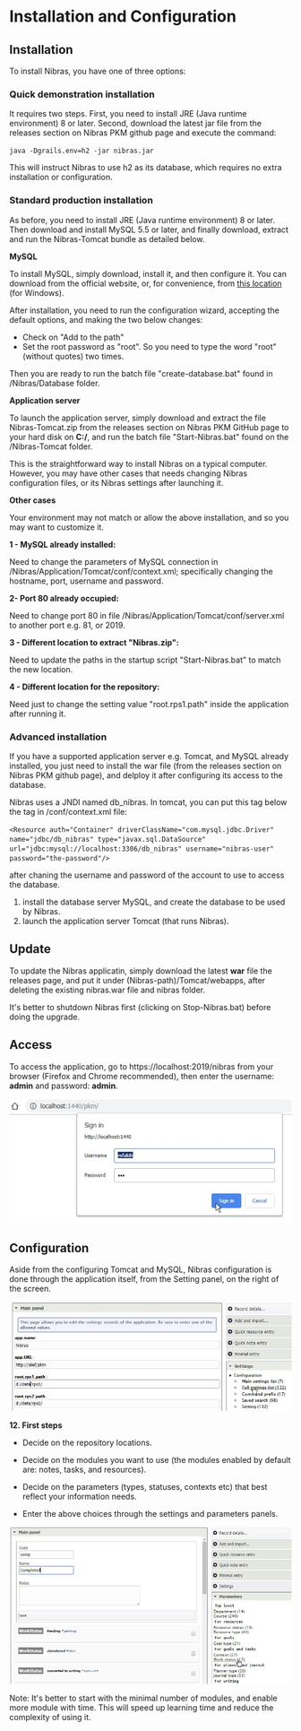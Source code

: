 # Installation and Configuration


## Installation
To install Nibras, you have one of three options:

### Quick demonstration installation

It requires two steps. First, you need to install JRE (Java runtime environment) 8 or later. Second, download the latest jar file from the releases section on Nibras PKM github page and execute the command:

`java -Dgrails.env=h2 -jar nibras.jar`

This will instruct Nibras to use h2 as its database, which requires no extra installation or configuration.

### Standard production installation

As before, you need to install JRE (Java runtime environment) 8 or later. Then download and install MySQL 5.5 or later, and finally download, extract and run the Nibras-Tomcat bundle as detailed below.


**MySQL**

To install MySQL, simply download, install it, and then configure it. You can download from the official website, or, for convenience, from [this location](http://www.khuta.org/mysql-5.5.62-win32.msi) (for Windows).

After installation, you need to run the configuration wizard, accepting the default options, and making the two below changes:

* Check on "Add to the path"
* Set the root password as "root". So you need to type the word "root" (without quotes) two times.

Then you are ready to run the batch file "create-database.bat" found in /Nibras/Database folder.




**Application server**

To launch the application server, simply download and extract the file Nibras-Tomcat.zip from the releases section on Nibras PKM GitHub page to your hard disk on **C:/**, and run the batch file "Start-Nibras.bat" found on the /Nibras-Tomcat folder.

This is the straightforward way to install Nibras on a typical computer. However, you may have other cases that needs changing Nibras configuration files, or its Nibras settings after launching it.



**Other cases**

Your environment may not match or allow the above installation, and so you may want to customize it.

**1 - MySQL already installed:**

Need to change the parameters of MySQL connection in /Nibras/Application/Tomcat/conf/context.xml; specifically changing the hostname, port, username and password.

**2- Port 80 already occupied:**

Need to change port 80 in file /Nibras/Application/Tomcat/conf/server.xml to another port e.g. 81, or 2019.

**3 - Different location to extract "Nibras.zip":**

Need to update the paths in the startup script "Start-Nibras.bat" to match the new location.
 
**4 - Different location for the repository:**

Need just to change the setting value "root.rps1.path" inside the application after running it.



### Advanced installation

If you have a supported application server e.g. Tomcat, and MySQL already installed, you just need to install the war file (from the releases section on Nibras PKM github page), and delploy it after configuring its access to the database.

Nibras uses a JNDI named db_nibras. In tomcat, you can put this tag below the tag <WatchedResource> in /conf/context.xml file:

`<Resource auth="Container"
driverClassName="com.mysql.jdbc.Driver" 
name="jdbc/db_nibras" type="javax.sql.DataSource"
url="jdbc:mysql://localhost:3306/db_nibras"
username="nibras-user" password="the-password"/>`

after chaning the username and password of the account to use to access the database.
 
 

<!-- Then, you just need to update the Nibras application itself when a new update is available. -->
1. install the database server MySQL, and create the database to be used by Nibras.
2. launch the application server Tomcat (that runs Nibras).


## Update
To update the Nibras applicatin, simply download the latest **war** file the releases page, and put it under (Nibras-path)/Tomcat/webapps, after deleting the existing nibras.war file and nibras folder.

It's better to shutdown Nibras first (clicking on Stop-Nibras.bat) before doing the upgrade.



## Access
To access the application, go to https://localhost:2019/nibras from your browser (Firefox and Chrome recommended), then enter the username: **admin** and password: **admin**.


![sign-in](./images/sign-in.jpg)


## Configuration
Aside from the configuring Tomcat and MySQL, Nibras configuration is done through the application itself, from the Setting panel, on the right of the screen.

![settings](./images/settings.jpg)


**12. First steps**
* Decide on the repository locations.
* Decide on the modules you want to use (the modules enabled by default are: notes, tasks, and resources).
* Decide on the parameters (types, statuses, contexts etc) that best reflect your information needs.



* Enter the above choices through the settings and parameters panels.

![parameters](./images/parameters.jpg)

Note: 
It's better to start with the minimal number of modules, and enable more module with time. This will speed up learning time and reduce the complexity of using it.



